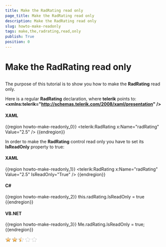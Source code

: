 ```yaml
---
title: Make the RadRating read only
page_title: Make the RadRating read only
description: Make the RadRating read only
slug: howto-make-readonly
tags: make,the,radrating,read,only
publish: True
position: 0
---
```


# Make the RadRating read only



## 

The purpose of this tutorial is to show you how to make the __RadRating__ read only.

Here is a regular __RadRating__ declaration, where __telerik__ points to: __<xmlns:telerik="http://schemas.telerik.com/2008/xaml/presentation" />__

#### __XAML__

{{region howto-make-readonly_0}}
	<telerik:RadRating x:Name="radRating" Value="2.5" />
	{{endregion}}



In order to make the __RadRating__ control read only you have to set its __IsReadOnly__ property to true:

#### __XAML__

{{region howto-make-readonly_1}}
	<telerik:RadRating x:Name="radRating" Value="2.5" IsReadOnly="True" />
	{{endregion}}



#### __C#__

{{region howto-make-readonly_2}}
	this.radRating.IsReadOnly = true
	{{endregion}}



#### __VB.NET__

{{region howto-make-readonly_3}}
	Me.radRating.IsReadOnly = true;
	{{endregion}}



![](images/rating_howto_readonly.png)
